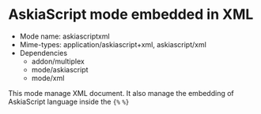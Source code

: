 # AskiaScript mode embedded in XML

* Mode name: askiascriptxml
* Mime-types: application/askiascript+xml, askiascript/xml
* Dependencies
    * addon/multiplex
    * mode/askiascript
    * mode/xml
 
This mode manage XML document.
It also manage the embedding of AskiaScript language inside the `{%` `%}`  
